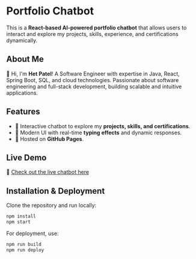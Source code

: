 # Portfolio Chatbot

This is a **React-based AI-powered portfolio chatbot** that allows users to interact and explore my projects, skills, experience, and certifications dynamically.

## About Me
👋 Hi, I'm **Het Patel**! A Software Engineer with expertise in Java, React, Spring Boot, SQL, and cloud technologies. Passionate about software engineering and full-stack development, building scalable and intuitive applications.

## Features
- 🤖 Interactive chatbot to explore my **projects, skills, and certifications**.
- 🎨 Modern UI with real-time **typing effects** and dynamic responses.
- 🚀 Hosted on **GitHub Pages**.

## Live Demo
🔗 [Check out the live chatbot here](https://hetkpatel96.github.io/chat-portfolio/)

## Installation & Deployment
Clone the repository and run locally:
```sh
npm install
npm start
```
For deployment, use:
```sh
npm run build
npm run deploy
```